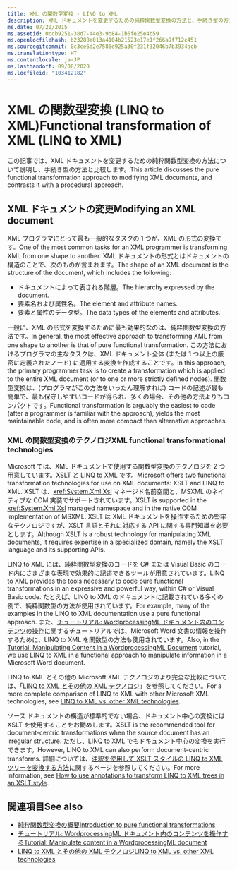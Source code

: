 ```yaml
---
title: XML の関数型変換 - LINQ to XML
description: XML ドキュメントを変更するための純粋関数型変換の方法と、手続き型の方法との違いについて学習します。
ms.date: 07/20/2015
ms.assetid: 0ccb9251-38d7-44e3-9b84-1b5fe25e4b59
ms.openlocfilehash: b23288e013a4104b21523e17e1f266a9f712c451
ms.sourcegitcommit: 0c3ce6d2e7586d925a30f231f32046b7b3934acb
ms.translationtype: HT
ms.contentlocale: ja-JP
ms.lasthandoff: 09/08/2020
ms.locfileid: "103412182"
---
```

# <a name="functional-transformation-of-xml-linq-to-xml"></a><span data-ttu-id="72a74-103">XML の関数型変換 (LINQ to XML)</span><span class="sxs-lookup"><span data-stu-id="72a74-103">Functional transformation of XML (LINQ to XML)</span></span>

<span data-ttu-id="72a74-104">この記事では、XML ドキュメントを変更するための純粋関数型変換の方法について説明し、手続き型の方法と比較します。</span><span class="sxs-lookup"><span data-stu-id="72a74-104">This article discusses the pure functional transformation approach to modifying XML documents, and contrasts it with a procedural approach.</span></span>

## <a name="modifying-an-xml-document"></a><span data-ttu-id="72a74-105">XML ドキュメントの変更</span><span class="sxs-lookup"><span data-stu-id="72a74-105">Modifying an XML document</span></span>

<span data-ttu-id="72a74-106">XML プログラマにとって最も一般的なタスクの 1 つが、XML の形式の変換です。</span><span class="sxs-lookup"><span data-stu-id="72a74-106">One of the most common tasks for an XML programmer is transforming XML from one shape to another.</span></span> <span data-ttu-id="72a74-107">XML ドキュメントの形式とはドキュメントの構造のことで、次のものが含まれます。</span><span class="sxs-lookup"><span data-stu-id="72a74-107">The shape of an XML document is the structure of the document, which includes the following:</span></span>

- <span data-ttu-id="72a74-108">ドキュメントによって表される階層。</span><span class="sxs-lookup"><span data-stu-id="72a74-108">The hierarchy expressed by the document.</span></span>
- <span data-ttu-id="72a74-109">要素名および属性名。</span><span class="sxs-lookup"><span data-stu-id="72a74-109">The element and attribute names.</span></span>
- <span data-ttu-id="72a74-110">要素と属性のデータ型。</span><span class="sxs-lookup"><span data-stu-id="72a74-110">The data types of the elements and attributes.</span></span>

<span data-ttu-id="72a74-111">一般に、XML の形式を変換するために最も効果的なのは、純粋関数型変換の方法です。</span><span class="sxs-lookup"><span data-stu-id="72a74-111">In general, the most effective approach to transforming XML from one shape to another is that of pure functional transformation.</span></span> <span data-ttu-id="72a74-112">この方法におけるプログラマの主なタスクは、XML ドキュメント全体 (または 1 つ以上の厳密に定義されたノード) に適用する変換を作成することです。</span><span class="sxs-lookup"><span data-stu-id="72a74-112">In this approach, the primary programmer task is to create a transformation which is applied to the entire XML document (or to one or more strictly defined nodes).</span></span> <span data-ttu-id="72a74-113">関数型変換は、(プログラマがこの方法をいったん理解すれば) コードの記述が最も簡単で、最も保守しやすいコードが得られ、多くの場合、その他の方法よりもコンパクトです。</span><span class="sxs-lookup"><span data-stu-id="72a74-113">Functional transformation is arguably the easiest to code (after a programmer is familiar with the approach), yields the most maintainable code, and is often more compact than alternative approaches.</span></span>

### <a name="xml-functional-transformational-technologies"></a><span data-ttu-id="72a74-114">XML の関数型変換のテクノロジ</span><span class="sxs-lookup"><span data-stu-id="72a74-114">XML functional transformational technologies</span></span>

<span data-ttu-id="72a74-115">Microsoft では、XML ドキュメントで使用する関数型変換のテクノロジを 2 つ用意しています。XSLT と LINQ to XML です。</span><span class="sxs-lookup"><span data-stu-id="72a74-115">Microsoft offers two functional transformation technologies for use on XML documents: XSLT and LINQ to XML.</span></span> <span data-ttu-id="72a74-116">XSLT は、<xref:System.Xml.Xsl> マネージド名前空間と、MSXML のネイティブな COM 実装でサポートされています。</span><span class="sxs-lookup"><span data-stu-id="72a74-116">XSLT is supported in the <xref:System.Xml.Xsl> managed namespace and in the native COM implementation of MSXML.</span></span> <span data-ttu-id="72a74-117">XSLT は XML ドキュメントを操作するための堅牢なテクノロジですが、XSLT 言語とそれに対応する API に関する専門知識を必要とします。</span><span class="sxs-lookup"><span data-stu-id="72a74-117">Although XSLT is a robust technology for manipulating XML documents, it requires expertise in a specialized domain, namely the XSLT language and its supporting APIs.</span></span>

<span data-ttu-id="72a74-118">LINQ to XML には、純粋関数型変換のコードを C# または Visual Basic のコード内にさまざまな表現で効果的に記述できるツールが用意されています。</span><span class="sxs-lookup"><span data-stu-id="72a74-118">LINQ to XML provides the tools necessary to code pure functional transformations in an expressive and powerful way, within C# or Visual Basic code.</span></span> <span data-ttu-id="72a74-119">たとえば、LINQ to XML のドキュメントに記載されている多くの例で、純粋関数型の方法が使用されています。</span><span class="sxs-lookup"><span data-stu-id="72a74-119">For example, many of the examples in the LINQ to XML documentation use a pure functional approach.</span></span> <span data-ttu-id="72a74-120">また、[チュートリアル: WordprocessingML ドキュメント内のコンテンツの操作](xml-shape-wordprocessingml-documents.md)に関するチュートリアルでは、Microsoft Word 文書の情報を操作するために、LINQ to XML を関数型の方法も使用されています。</span><span class="sxs-lookup"><span data-stu-id="72a74-120">Also, in the [Tutorial: Manipulating Content in a WordprocessingML Document](xml-shape-wordprocessingml-documents.md) tutorial, we use LINQ to XML in a functional approach to manipulate information in a Microsoft Word document.</span></span>

<span data-ttu-id="72a74-121">LINQ to XML とその他の Microsoft XML テクノロジのより完全な比較については、「[LINQ to XML とその他の XML テクノロジ](linq-xml-vs-xml-technologies.md)」を参照してください。</span><span class="sxs-lookup"><span data-stu-id="72a74-121">For a more complete comparison of LINQ to XML with other Microsoft XML technologies, see [LINQ to XML vs. other XML technologies](linq-xml-vs-xml-technologies.md).</span></span>

<span data-ttu-id="72a74-122">ソース ドキュメントの構造が標準的でない場合、ドキュメント中心の変換には XSLT を使用することをお勧めします。</span><span class="sxs-lookup"><span data-stu-id="72a74-122">XSLT is the recommended tool for  document-centric transformations when the source document has an irregular structure.</span></span> <span data-ttu-id="72a74-123">ただし、LINQ to XML でもドキュメント中心の変換を実行できます。</span><span class="sxs-lookup"><span data-stu-id="72a74-123">However, LINQ to XML can also perform document-centric transforms.</span></span> <span data-ttu-id="72a74-124">詳細については、[注釈を使用して XSLT スタイルの LINQ to XML ツリーを変換する方法](use-annotations-transform-linq-xml-trees-xslt-style.md)に関するページを参照してください。</span><span class="sxs-lookup"><span data-stu-id="72a74-124">For more information, see [How to use annotations to transform LINQ to XML trees in an XSLT style](use-annotations-transform-linq-xml-trees-xslt-style.md).</span></span>

## <a name="see-also"></a><span data-ttu-id="72a74-125">関連項目</span><span class="sxs-lookup"><span data-stu-id="72a74-125">See also</span></span>

- [<span data-ttu-id="72a74-126">純粋関数型変換の概要</span><span class="sxs-lookup"><span data-stu-id="72a74-126">Introduction to pure functional transformations</span></span>](introduction-pure-functional-transformations.md)
- [<span data-ttu-id="72a74-127">チュートリアル: WordprocessingML ドキュメント内のコンテンツを操作する</span><span class="sxs-lookup"><span data-stu-id="72a74-127">Tutorial: Manipulate content in a WordprocessingML document</span></span>](xml-shape-wordprocessingml-documents.md)
- [<span data-ttu-id="72a74-128">LINQ to XML とその他の XML テクノロジ</span><span class="sxs-lookup"><span data-stu-id="72a74-128">LINQ to XML vs. other XML technologies</span></span>](linq-xml-vs-xml-technologies.md)
